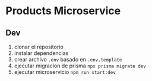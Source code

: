 # Products Microservice

## Dev
1. clonar el repositorio
2. instalar dependencias
3. crear archivo `.env` basado en `.env.template`
4. ejecutar migracion de prisma `npx prisma migrate dev`
5. ejecutar microservicio `npm run start:dev`

